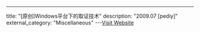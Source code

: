 ---
title: "[原创]Windows平台下的取证技术"
description: "2009.07 [pediy]"
external_category: "Miscellaneous"
---[Visit Website](https://bbs.pediy.com/thread-92786.htm)

